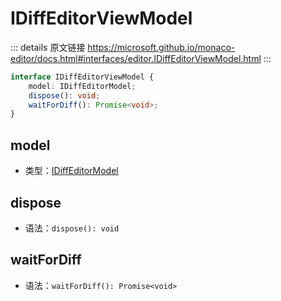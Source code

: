 # IDiffEditorViewModel
        
::: details 原文链接
https://microsoft.github.io/monaco-editor/docs.html#interfaces/editor.IDiffEditorViewModel.html
:::

```ts
interface IDiffEditorViewModel {
    model: IDiffEditorModel;
    dispose(): void;
    waitForDiff(): Promise<void>;
}
```

## model
- 类型：[IDiffEditorModel](/api/editor/IDiffEditorModel.md)

## dispose
- 语法：`dispose(): void`


## waitForDiff
- 语法：`waitForDiff(): Promise<void>`

